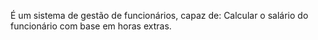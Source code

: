É um sistema de gestão de funcionários, capaz de: Calcular o salário do funcionário com base em horas extras.
